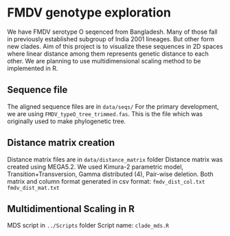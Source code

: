 # FMDV genotype exploration

We have FMDV serotype O seqenced from Bangladesh. Many of those fall in previously established subgroup of India 2001 lineages. But other form new clades. Aim of this project is to visualize these sequences in 2D spaces where linear distance among them represents genetic distance to each other. We are planning to use multidimensional scaling method to be implemented in R. 

## Sequence file

The aligned sequence files are in `data/seqs/`
For the primary development, we are using `FMDV_typeO_tree_trimmed.fas`. This is the file which was originally used to make phylogenetic tree.

## Distance matrix creation

Distance matrix files are in `data/distance_matrix` folder
Distance matrix was created using MEGA5.2. We used Kimura-2 parametric model, Transition+Transversion, Gamma distributed (4), Pair-wise deletion. Both matrix and column format generated in csv format:
	`fmdv_dist_col.txt`
	`fmdv_dist_mat.txt`


## Multidimentional Scaling in R
MDS script in `../Scripts` folder
Script name: `clade_mds.R`
